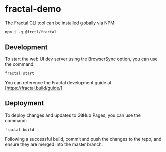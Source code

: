 # fractal-demo
The Fractal CLI tool can be installed globally via NPM:

`npm i -g @frctl/fractal`

## Development
To start the web UI dev server using the BrowserSync option, you can use the command:

`fractal start`

You can reference the Fractal development guide at [https://fractal.build/guide/]

## Deployment
To deploy changes and updates to GitHub Pages, you can use the command:

`fractal build`

Following a successful build, commit and push the changes to the repo, and ensure they are merged into the master branch.
